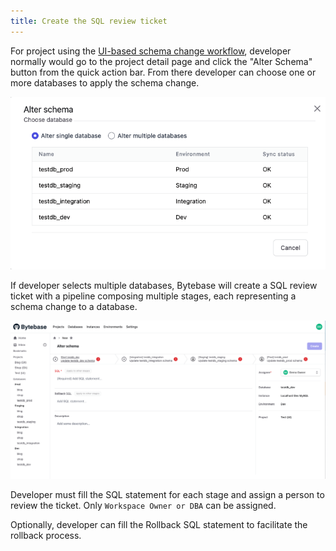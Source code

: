 ```yaml
---
title: Create the SQL review ticket
---
```


For project using the [UI-based schema change workflow](/docs/concepts/schema-change-workflow#ui-workflow), developer normally would go to the project detail page and click the "Alter Schema" button from the quick action bar. From there developer can choose one or more databases to apply the schema change.

![Change a single database schema](/static/docs/alter-schema-single-db.png)

If developer selects multiple databases, Bytebase will create a SQL review ticket with a pipeline composing multiple stages, each representing a schema change to a database.

![Generated multi-stage SQL review ticket](/static/docs/alter-schema-muti-db-creation.png)

Developer must fill the SQL statement for each stage and assign a person to review the ticket. Only `Workspace Owner or DBA` can be assigned.

Optionally, developer can fill the Rollback SQL statement to facilitate the rollback process.
